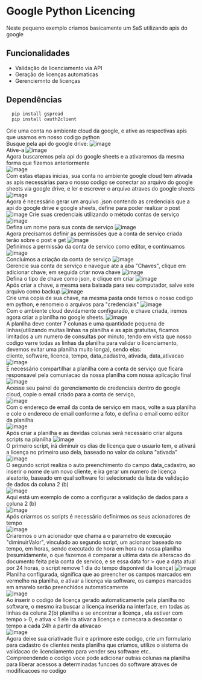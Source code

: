# Google Python Licencing
Neste pequeno exemplo criamos basicamente um SaS utilizando apis do google

## Funcionalidades

- Validação de licenciamento via API
- Geração de licenças automaticas
- Gerenciemnto de licenças

## Dependências

```bash
  pip install gspread
  pip install oauth2client
```




Crie uma conta no ambiente cloud da google, e ative as respectivas apis que usamos em nosso codigo python
<br />
Busque pela api do google drive:
![image](https://user-images.githubusercontent.com/21156270/233754676-001cd6bf-f120-407c-b1cd-6b8667940cde.png)
<br />
Ative-a
![image](https://user-images.githubusercontent.com/21156270/233754758-fdb1e106-f17a-4338-863a-bc204e1e9c26.png)
<br />
Agora buscaremos pela api do google sheets e a ativaremos da mesma forma que fizemos anteriormente
<br />
![image](https://user-images.githubusercontent.com/21156270/233754841-f0fd9599-7982-4556-9e65-f45ef89992fc.png)
<br />
Com estas etapas inicias, sua conta no ambiente google cloud tem ativada as apis necessárias para o nosso codigo se conectar ao arquivo do google sheets via google drive, e ler e escrever o arquivo atraves do google sheets
<br />
![image](https://user-images.githubusercontent.com/21156270/233754436-b5ae74ba-c42c-44a1-a7f2-283150fa85a0.png)
<br />
Agora é necessário gerar um arquivo .json contendo as credenciais que a api do google drive e google sheets, define para poder realizar o post
<br />
![image](https://user-images.githubusercontent.com/21156270/233754998-74d1d09a-c859-4d53-9c32-781943ecd09c.png)
Crie suas credenciais utilizando o método contas de serviço
<br />
![image](https://user-images.githubusercontent.com/21156270/233755372-205cdb9b-36c1-4d2c-90b2-04f9a8b262c8.png)
<br />
Defina um nome para sua conta de serviço
![image](https://user-images.githubusercontent.com/21156270/233755454-2981f7e2-d06a-4bec-89c9-5c05ccf6fd3f.png)
<br />
Agora precisamos definir as permissões que a conta de serviço criada terão sobre o post e get
![image](https://user-images.githubusercontent.com/21156270/233755570-a11dc766-d3d1-4178-a952-9e345a7e8a5d.png)
<br />
Definimos a permissão da conta de servico como editor, e continuamos
![image](https://user-images.githubusercontent.com/21156270/233755595-d5bd2917-3d28-4185-bfd7-81f4b7ee7e1e.png)
<br />
Concluimos a criação da conta de serviço
![image](https://user-images.githubusercontent.com/21156270/233755644-b643c286-ef29-4e2e-a60c-a12911971dc7.png)
<br />
Gerencie sua conta de serviço e navegue ate a aba "Chaves", clique em adicionar chave, em seguida criar nova chave
![image](https://user-images.githubusercontent.com/21156270/233755732-2e5a9a7e-2e52-4f6a-a3b6-7e47aabfbfbf.png)
<br />
Defina o tipo de chave como json, e clique em criar
![image](https://user-images.githubusercontent.com/21156270/233755768-39c19608-5319-4c4d-a3bc-fd89c8d8be94.png)
<br />
Após criar a chave, a mesma sera baixada para seu computador, salve este arquivo como backup
![image](https://user-images.githubusercontent.com/21156270/233755819-7b67bbd7-0ab8-4a34-86d9-0baf5339d3e1.png)
<br />
Crie uma copia de sua chave, na mesma pasta onde temos o nosso codigo em python, e renomeio o arquivos para "credenciais"
![image](https://user-images.githubusercontent.com/21156270/233756240-048bc1b4-d005-49c7-bd76-0917b31aef8f.png)
<br />
Com o ambiente cloud devidamente configurado, e chave criada, iremos agora criar a planilha no google sheets.
![image](https://user-images.githubusercontent.com/21156270/233756970-ed6a252b-7407-4e76-96e6-374612361301.png)
<br />
A planilha deve conter 7 colunas e uma quantidade pequena de linhas(utilizando muitas linhas na planilha e as apis gratuitas, ficamos limitados a um numero de consultas por minuto, tendo em vista que nosso codigo varre todas as linhas da planilha para validar o licenciamento, devemos evitar uma planilha muito longa), sendo elas:
<br />
cliente,	software,	licenca,	tempo,	data_cadastro,	ativada,	data_ativacao
<br />
![image](https://user-images.githubusercontent.com/21156270/233757009-da4f1629-e65a-402a-a55c-3620e2dce00e.png)
<br />
É necessário compartilhar a planilha com a conta de serviço que ficara responsavel pela comuniacao da nossa planilha com nossa aplicação final
<br />
![image](https://user-images.githubusercontent.com/21156270/233757524-278c1365-b81d-4147-a153-e52e7486be6f.png)
<br />
Acesse seu painel de gerenciamento de credenciais dentro do google cloud, copie o email criado para a conta de serviço,
<br />
![image](https://user-images.githubusercontent.com/21156270/233757571-7d234d17-1900-4620-aaac-18043ef7d787.png)
<br />
Com o endereço de email da conta de serviço em maos, volte a sua planilha e cole o endereco de email conforme a foto, e defina o email como editor da planilha
<br />
![image](https://user-images.githubusercontent.com/21156270/233757698-3cd42cda-15cb-40f2-b9d6-84017faf8e16.png)
<br />
Após criar a planilha e as devidas colunas será necessário criar alguns scripts na planilha
![image](https://user-images.githubusercontent.com/21156270/233757160-317399d7-0597-4634-aa52-771d9843ad1f.png)
<br />
O primeiro script, irá diminuir os dias de licença que o usuario tem, e ativará a licença no primeiro uso dela, baseado no valor da coluna "ativada"
<br />
![image](https://user-images.githubusercontent.com/21156270/233763849-f315ec90-bc58-48ea-a684-36cdcb3da3ad.png)
<br />
O segundo script realiza o auto preenchimento do campo data_cadastro, ao inserir o nome de um novo cliente, e ira gerar um numero de licença aleatorio, baseado em qual software foi selecionado da lista de validação de dados da coluna 2 (b)
<br />
![image](https://user-images.githubusercontent.com/21156270/233763905-cc4c138e-74ad-43d5-b71b-91d860b53c73.png)
<br />
Aqui está um exemplo de como a configurar a validação de dados para a coluna 2 (b)
<br />
![image](https://user-images.githubusercontent.com/21156270/233764070-eb213e81-822d-4d2c-8b81-787a6a02a735.png)
<br />
Após criarmos os scripts é necessário definirmos os seus acionadores de tempo
<br />
![image](https://user-images.githubusercontent.com/21156270/233757815-50174b38-86a3-45e4-97b9-54e56f0720cc.png)
<br />
Criaremos o um acionador que chama a o parametro de execução "diminuirValor", vinculado ao segundo script, um acionaor baseado no tempo, em horas, sendo executado de hora em hora na nossa planilha
(resumidamente, o que fazemos é comparar a ultima data de alteracao do documento feita pela conta de servico, e se essa data for > que a data atual por 24 horas, o script remove 1 dia do tempo disponivel da licença)
![image](https://user-images.githubusercontent.com/21156270/233757911-3ae4a306-88b9-4265-b836-1d2a5bf27784.png)
<br /> 
Planilha configurada, significa que ao preencher os campos marcados em vermelho na planilha, e ativar a licença via software, os campos marcados em amarelo serão preenchidos automaticamente
<br />
![image](https://user-images.githubusercontent.com/21156270/233764148-db6dfeb0-073c-4b69-b381-b9dd9001f4e6.png)
<br /> 
Ao inserir o codigo de licença gerado automaticamente pela planilha no software, o mesmo ira buscar a licença inserida na interface, em todas as linhas da coluna 2(b) planilha e se encontrar a licença , ela estiver com tempo > 0, e ativa < 1 ele ira ativar a licença e comecara a descontar o tempo a cada 24h a partir da ativacao
<br/>
![image](https://user-images.githubusercontent.com/21156270/233764395-83bc80d1-2e2d-406c-8d79-2b031185d3d9.png)
<br/>
Agora deixe sua criativade fluir e aprimore este codigo, crie um formulario para cadastro de clientes nesta planilha que criamos, utilize o sistema de validacao de licenciamento para vender seu software etc..
<br/>
Compreendendo o codigo voce pode adicionar outras colunas na planilha para liberar acessos a determinadas funcoes do software atraves de modificacoes no codigo

